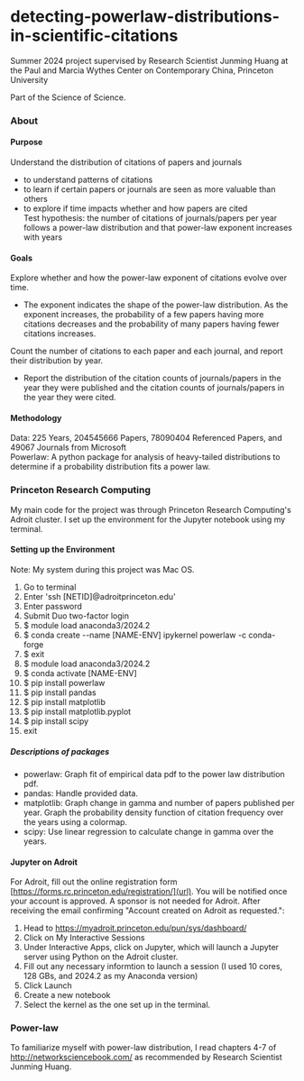 # detecting-powerlaw-distributions-in-scientific-citations
Summer 2024 project supervised by Research Scientist Junming Huang at the Paul and Marcia Wythes Center on Contemporary China, Princeton University

Part of the Science of Science.

### About
#### Purpose
Understand the distribution of citations of papers and journals
- to understand patterns of citations
- to learn if certain papers or journals are seen as more valuable than others
- to explore if time impacts whether and how papers are cited\
Test hypothesis: the number of citations of journals/papers per year follows a power-law distribution and that power-law exponent increases with years

#### Goals
Explore whether and how the power-law exponent of citations evolve over time.
- The exponent indicates the shape of the power-law distribution. As the exponent increases, the probability of a few papers having more citations decreases and the probability of many papers having fewer citations increases.


Count the number of citations to each paper and each journal, and report their distribution by year.
- Report the distribution of the citation counts of journals/papers in the year they were published and the citation counts of journals/papers in the year they were cited.

#### Methodology
Data: 225 Years, 204545666 Papers, 78090404 Referenced Papers, and 49067 Journals from Microsoft\
Powerlaw: A python package for analysis of heavy-tailed distributions to determine if a probability distribution fits a power law.

### Princeton Research Computing
My main code for the project was through Princeton Research Computing's Adroit cluster. I set up the environment for the Jupyter notebook using my terminal.

#### Setting up the Environment
Note: My system during this project was Mac OS.
1. Go to terminal
2. Enter 'ssh [NETID]@adroitprinceton.edu'
3. Enter password
4. Submit Duo two-factor login
5. $ module load anaconda3/2024.2
6. $ conda create --name [NAME-ENV] ipykernel powerlaw -c conda-forge
7. $ exit
8. $ module load anaconda3/2024.2
9. $ conda activate [NAME-ENV]
10. $ pip install powerlaw
11. $ pip install pandas
12. $ pip install matplotlib
13. $ pip install matplotlib.pyplot
14. $ pip install scipy
15. exit

##### Descriptions of packages
- powerlaw: Graph fit of empirical data pdf to the power law distribution pdf.
- pandas: Handle provided data.
- matplotlib: Graph change in gamma and number of papers published per year. Graph the probability density function of citation frequency over the years using a colormap.
- scipy: Use linear regression to calculate change in gamma over the years.

#### Jupyter on Adroit
For Adroit, fill out the online registration form [https://forms.rc.princeton.edu/registration/](url). You will be notified once your account is approved. A sponsor is not needed for Adroit.
After receiving the email confirming "Account created on Adroit as requested.":
1. Head to https://myadroit.princeton.edu/pun/sys/dashboard/
2. Click on My Interactive Sessions
3. Under Interactive Apps, click on Jupyter, which will launch a Jupyter server using Python on the Adroit cluster.
4. Fill out any necessary informtion to launch a session (I used 10 cores, 128 GBs, and 2024.2 as my Anaconda version)
5. Click Launch
6. Create a new notebook
7. Select the kernel as the one set up in the terminal.


### Power-law
To familiarize myself with power-law distribution, I read chapters 4-7 of http://networksciencebook.com/ as recommended by Research Scientist Junming Huang.
